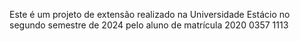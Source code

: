 Este é um projeto de extensão realizado na Universidade Estácio no segundo semestre de 2024 pelo aluno de matrícula 2020 0357 1113
